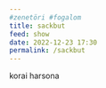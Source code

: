 ```yaml
---
#zenetöri #fogalom
title: sackbut
feed: show
date: 2022-12-23 17:30
permalink: /sackbut
---
```


korai harsona